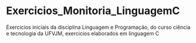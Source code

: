 # Exercicios_Monitoria_LinguagemC
Exercicios iniciais da disciplina Linguagem e Programação, do curso ciência e tecnologia da UFVJM, exercicios elaborados em linguagem C
